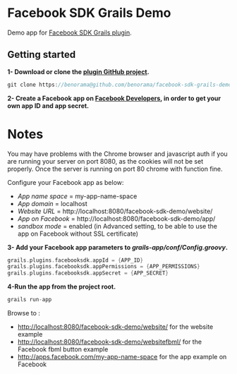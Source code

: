 Facebook SDK Grails Demo
================================

Demo app for [Facebook SDK Grails plugin](https://github.com/benorama/facebook-sdk-grails-plugin).

## Getting started

**1- Download or clone the [plugin GitHub project](https://github.com/benorama/facebook-sdk-grails-demo).**

```groovy
git clone https://benorama@github.com/benorama/facebook-sdk-grails-demo.git
```

**2- Create a Facebook app on [Facebook Developers](https://developers.facebook.com/apps), in order to get your own app ID and app secret.**

# Notes
You may have problems with the Chrome browser and javascript auth if you are running your server on port 8080, as the cookies will not be set properly.  Once the server is running on 
port 80 chrome with function fine.

Configure your Facebook app as below:

* *App name space* = my-app-name-space
* *App domain* = localhost
* *Website URL* = http://localhost:8080/facebook-sdk-demo/website/
* *App on Facebook* = http://localhost:8080/facebook-sdk-demo/app/
* *sandbox mode* = enabled (in Advanced setting, to be able to use the app on Facebook without SSL certificate)

**3- Add your Facebook app parameters to _grails-app/conf/Config.groovy_.**

```groovy
grails.plugins.facebooksdk.appId = {APP_ID}
grails.plugins.facebooksdk.appPermissions = {APP_PERMISSIONS}
grails.plugins.facebooksdk.appSecret = {APP_SECRET}
```

**4-Run the app from the project root.** 

```groovy
grails run-app
```

Browse to :

* <http://localhost:8080/facebook-sdk-demo/website/> for the website example
* <http://localhost:8080/facebook-sdk-demo/websitefbml/> for the Facebook fbml button example
* <http://apps.facebook.com/my-app-name-space> for the app example on Facebook
